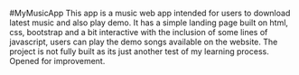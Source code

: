 #MyMusicApp
This app is a music web app intended for users to download latest music and also play demo. It has a simple landing page built on html, css, bootstrap and a bit interactive with the inclusion of some lines of javascript, users can play the demo songs available on the website. The project is not fully built as its just another test of my learning process. Opened for improvement.
